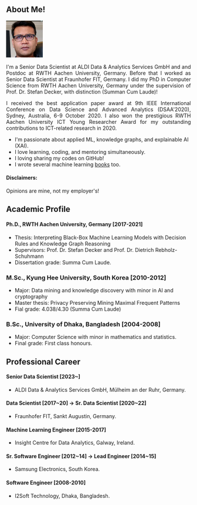 ## About Me!
<img class="profile-picture" src="img/1664312512000.jpg" width="100">

<p style='text-align: justify;'> I'm a Senior Data Scientist at ALDI Data & Analytics Services GmbH and and Postdoc at RWTH Aachen University, Germany. Before that I worked as Senior Data Scientist at Fraunhofer FIT, Germany. I did my PhD in Computer Science from RWTH Aachen University, Germany under the supervision of Prof. Dr. Stefan Decker, with distinction (Summan Cum Laude)! </p>

<p style='text-align: justify;'>I received the best application paper award at 9th IEEE International Conference on Data Science and Advanced Analytics (DSAA'2020),  Sydney, Australia, 6-9 October 2020. I also won the prestigious RWTH Aachen University ICT Young Researcher Award for my outstanding contributions to ICT-related research in 2020. </p>

- I'm passionate about applied ML, knowledge graphs, and explainable AI (XAI). 
- I love learning, coding, and mentoring simultaneously. 
- I loving sharing my codes on GitHub! 
- I wrote several machine learning [books](https://www.amazon.com/s?k=Md.+Rezaul+Karim&ref=nb_sb_noss) too.

#### Disclaimers: 
Opinions are mine, not my employer's! 

## Academic Profile
#### Ph.D., RWTH Aachen University, Germany [2017-2021]
- Thesis: Interpreting Black-Box Machine Learning Models with Decision Rules and Knowledge Graph Reasoning 
- Supervisors: Prof. Dr. Stefan Decker and Prof. Dr. Dietrich Rebholz-Schuhmann
- Dissertation grade: Summa Cum Laude.

### M.Sc., Kyung Hee University, South Korea [2010-2012]
- Major: Data mining and knowledge discovery with minor in AI and cryptography
- Master thesis: Privacy Preserving Mining Maximal Frequent Patterns
- Fial grade: 4.038/4.30 (Summa Cum Laude)

### B.Sc., University of Dhaka, Bangladesh [2004-2008]
- Major: Computer Science with minor in mathematics and statistics.
- Final grade: First class honours.

## Professional Career
#### Senior Data Scientist [2023~]
- ALDI Data & Analytics Services GmbH, Mülheim an der Ruhr, Germany. 

#### Data Scientist [2017~20] -> Sr. Data Scientist [2020~22]
- Fraunhofer FIT, Sankt Augustin, Germany. 

#### Machine Learning Engineer [2015-2017]
- Insight Centre for Data Analytics, Galway, Ireland.

#### Sr. Software Engineer [2012~14] -> Lead Engineer [2014~15]
-  Samsung Electronics, South Korea.

#### Software Engineer [2008-2010]
- I2Soft Technology, Dhaka, Bangladesh.
